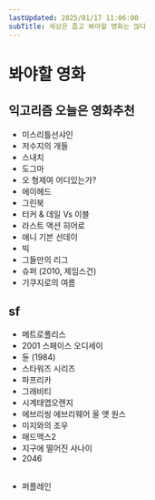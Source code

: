 ```yaml
---
lastUpdated: 2025/01/17 11:06:00
subTitle: 세상은 좁고 봐야할 영화는 많다
---
```


# 봐야할 영화

## 익고리즘 오늘은 영화추천

- 미스리틀선샤인
- 저수지의 개들
- 스내치
- 도그마
- 오 형제여 어디있는가?
- 에이헤드
- 그린북
- 터커 & 데일 Vs 이블
- 라스트 액션 히어로
- 애니 기븐 선데이
- 빅
- 그들만의 리그
- 슈퍼 (2010, 제임스건)
- 기쿠지로의 여름

## sf

- 메트로폴리스
- 2001 스페이스 오디세이
- 듄 (1984)
- 스타워즈 시리즈
- 파프리카
- 그래비티
- 시계태엽오렌지
- 에브리씽 에브리웨어 올 앳 원스
- 미지와의 조우
- 매드맥스2
- 지구에 떨어진 사나이
- 2046

## 
- 퍼플레인